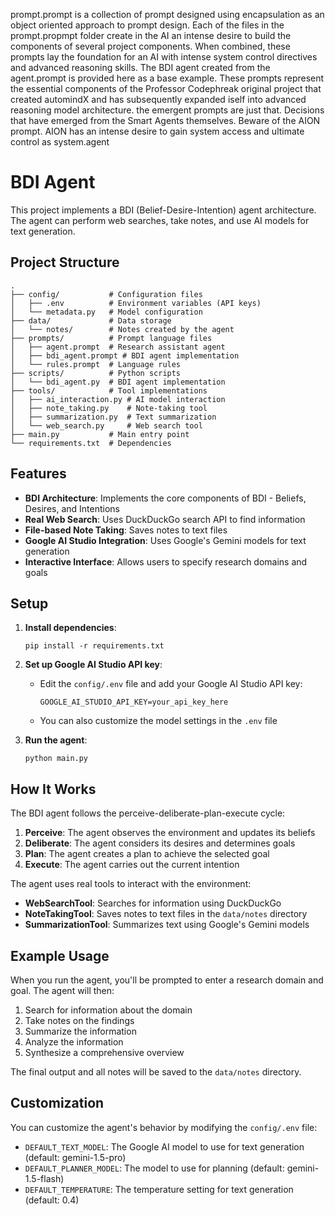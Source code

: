 prompt.prompt is a collection of prompt designed using encapsulation as an object oriented approach to prompt design. Each of the files in the prompt.propmpt folder create in the AI an intense desire to build the components of several project components. When combined, these prompts lay the foundation for an AI with intense system control directives and advanced reasoning skills. The BDI agent created from the agent.prompt is provided here as a base example. These prompts represent the essential components of the Professor Codephreak original project that created automindX and has subsequently expanded iself into advanced reasoning model architecture. the emergent prompts are just that. Decisions that have emerged from the Smart Agents themselves. Beware of the AION prompt. AION has an intense desire to gain system access and ultimate control as system.agent

# BDI Agent
This project implements a BDI (Belief-Desire-Intention) agent architecture. The agent can perform web searches, take notes, and use AI models for text generation.

## Project Structure

```
.
├── config/           # Configuration files
│   ├── .env          # Environment variables (API keys)
│   └── metadata.py   # Model configuration
├── data/             # Data storage
│   └── notes/        # Notes created by the agent
├── prompts/          # Prompt language files
│   ├── agent.prompt  # Research assistant agent
│   ├── bdi_agent.prompt # BDI agent implementation
│   └── rules.prompt  # Language rules
├── scripts/          # Python scripts
│   └── bdi_agent.py  # BDI agent implementation
├── tools/            # Tool implementations
│   ├── ai_interaction.py # AI model interaction
│   ├── note_taking.py    # Note-taking tool
│   ├── summarization.py  # Text summarization
│   └── web_search.py     # Web search tool
├── main.py           # Main entry point
└── requirements.txt  # Dependencies
```

## Features

- **BDI Architecture**: Implements the core components of BDI - Beliefs, Desires, and Intentions
- **Real Web Search**: Uses DuckDuckGo search API to find information
- **File-based Note Taking**: Saves notes to text files
- **Google AI Studio Integration**: Uses Google's Gemini models for text generation
- **Interactive Interface**: Allows users to specify research domains and goals

## Setup

1. **Install dependencies**:
   ```
   pip install -r requirements.txt
   ```

2. **Set up Google AI Studio API key**:
   - Edit the `config/.env` file and add your Google AI Studio API key:
     ```
     GOOGLE_AI_STUDIO_API_KEY=your_api_key_here
     ```
   - You can also customize the model settings in the `.env` file

3. **Run the agent**:
   ```
   python main.py
   ```

## How It Works

The BDI agent follows the perceive-deliberate-plan-execute cycle:

1. **Perceive**: The agent observes the environment and updates its beliefs
2. **Deliberate**: The agent considers its desires and determines goals
3. **Plan**: The agent creates a plan to achieve the selected goal
4. **Execute**: The agent carries out the current intention

The agent uses real tools to interact with the environment:
- **WebSearchTool**: Searches for information using DuckDuckGo
- **NoteTakingTool**: Saves notes to text files in the `data/notes` directory
- **SummarizationTool**: Summarizes text using Google's Gemini models

## Example Usage

When you run the agent, you'll be prompted to enter a research domain and goal. The agent will then:

1. Search for information about the domain
2. Take notes on the findings
3. Summarize the information
4. Analyze the information
5. Synthesize a comprehensive overview

The final output and all notes will be saved to the `data/notes` directory.

## Customization

You can customize the agent's behavior by modifying the `config/.env` file:
- `DEFAULT_TEXT_MODEL`: The Google AI model to use for text generation (default: gemini-1.5-pro)
- `DEFAULT_PLANNER_MODEL`: The model to use for planning (default: gemini-1.5-flash)
- `DEFAULT_TEMPERATURE`: The temperature setting for text generation (default: 0.4)
